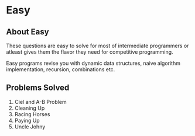 # Easy

## About Easy

These questions are easy to solve for most of intermediate programmers or atleast gives them the flavor they need for competitive programming.

Easy programs revise you with dynamic data structures, naive algorithm implementation, recursion, combinations etc.

## Problems Solved

1. Ciel and A-B Problem
2. Cleaning Up
3. Racing Horses
4. Paying Up
5. Uncle Johny 
